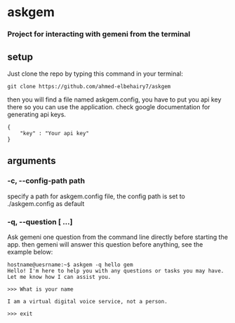 # askgem

### Project for interacting with gemeni from the terminal

## setup

Just clone the repo by typing this command in your terminal:

    git clone https://github.com/ahmed-elbehairy7/askgem

then you will find a file named askgem.config, you have to put you api key there so you can use the application. check google documentation for generating api keys.

    {
        "key" : "Your api key"
    }

## arguments

### -c, --config-path path

specify a path for askgem.config file, the config path is set to ./askgem.config as default

### -q, --question [ ...]

Ask gemeni one question from the command line directly before starting the app.
then gemeni will answer this question before anything, see the example below:

    hostname@uesrname:~$ askgem -q hello gem
    Hello! I'm here to help you with any questions or tasks you may have. Let me know how I can assist you.

    >>> What is your name

    I am a virtual digital voice service, not a person.

    >>> exit
